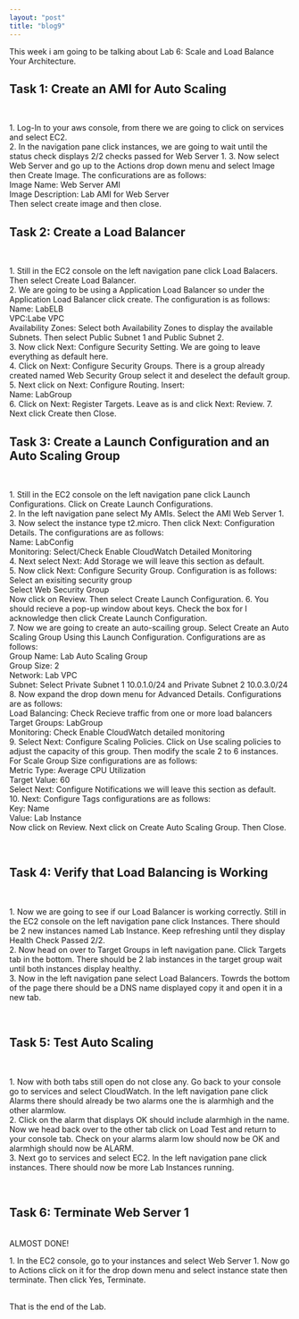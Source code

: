 ```yaml
---
layout: "post"
title: "blog9"
---
```

This week i am going to be talking about Lab 6: Scale and Load Balance Your Architecture.

<h2>Task 1: Create an AMI for Auto Scaling</h2><br>
<p>1. Log-In to your aws console, from there we are going to click on services and select EC2.<br>
2. In the navigation pane click instances, we are going to wait until the status check displays 2/2 checks passed for Web Server 1.
3. Now select Web Server and go up to the Actions drop down menu and select Image then Create Image. The conficurations are as follows:<br>
Image Name: Web Server AMI<br>
Image Description: Lab AMI for Web Server<br>
Then select create image and then close.<br> 
</p>
<h2>Task 2: Create a Load Balancer</h2><br>
<p>
1. Still in the EC2 console on the left navigation pane click Load Balacers. Then select Create Load Balancer.<br>
2. We are going to be using a Application Load Balancer so under the Application Load Balancer click create. The configuration is as follows:<br>
Name: LabELB<br>
VPC:Labe VPC<br>
Availability Zones: Select both Availability Zones to display the available Subnets. Then select Public Subnet 1 and Public Subnet 2. <br>
3. Now click Next: Configure Security Setting. We are going to leave everything as default here. <br>
4. Click on Next: Configure Security Groups. There is a group already created named Web Security Group select it and deselect the default group. <br>
5. Next click on Next: Configure Routing. Insert:<br>
Name: LabGroup <br>
6. Click on Next: Register Targets. Leave as is and click Next: Review.
7. Next click Create then Close. <br>
</p>

<h2>Task 3: Create a Launch Configuration and an Auto Scaling Group</h2> <br>

<p>
1. Still in the EC2 console on the left navigation pane click Launch Configurations. Click on Create Launch Configurations.<br>
2. In the left navigation pane select My AMIs. Select the AMI Web Server 1.<br>
3. Now select the instance type t2.micro. Then click Next: Configuration Details. The configurations are as follows:<br>
Name: LabConfig<br>
Monitoring: Select/Check Enable CloudWatch Detailed Monitoring<br>
4. Next select Next: Add Storage we will leave this section as default. <br>
5. Now click Next: Configure Security Group. Configuration is as follows:<br>
Select an exisiting security group<br>
Select Web Security Group<br>
Now click on Review. Then select Create Launch Configuration.
6. You should recieve a pop-up window about keys. Check the box for I acknowledge then click Create Launch Configuration.<br>
7. Now we are going to create an auto-scailing group. Select Create an Auto Scaling Group Using this Launch Configuration. Configurations are as follows: <br>
Group Name: Lab Auto Scaling Group<br>
Group Size: 2<br>
Network: Lab VPC<br>
Subnet: Select Private Subnet 1 10.0.1.0/24 and Private Subnet 2 10.0.3.0/24<br>
8. Now expand the drop down menu for Advanced Details. Configurations are as follows: <br>
Load Balancing: Check Recieve traffic from one or more load balancers <br>
Target Groups: LabGroup <br>
Monitoring: Check Enable CloudWatch detailed monitoring<br>
9. Select Next: Configure Scaling Policies. Click on Use scaling policies to adjust the capacity of this group. Then modify the scale 2 to 6 instances. For Scale Group Size configurations are as follows: <br>
Metric Type: Average CPU Utilization<br>
Target Value: 60<br>
Select Next: Configure Notifications we will leave this section as default.<br> 
10. Next: Configure Tags configurations are as follows: <br>
Key: Name<br>
Value: Lab Instance<br>
Now click on Review. Next click on Create Auto Scaling Group. Then Close. 
</p><br>

<h2>Task 4: Verify that Load Balancing is Working</h2><br>
<p>
1. Now we are going to see if our Load Balancer is working correctly. Still in the EC2 console on the left navigation pane click Instances. There should be 2 new instances named Lab Instance. Keep refreshing until they display Health Check Passed 2/2.<br>
2. Now head on over to Target Groups in left navigation pane. Click Targets tab in the bottom. There should be 2 lab instances in the target group wait until both instances display healthy.<br>
3. Now in the left navigation pane select Load Balancers. Towrds the bottom of the page there should be a DNS name displayed copy it and open it in a new tab.<br> 
</p><br>

<h2>Task 5: Test Auto Scaling</h2><br>

<p>
1. Now with both tabs still open do not close any. Go back to your console go to services and select CloudWatch. In the left navigation pane click Alarms there should already be two alarms one the is alarmhigh and the other alarmlow.<br>
2. Click on the alarm that displays OK should include alarmhigh in the name. Now we head back over to the other tab click on Load Test and return to your console tab. Check on your alarms alarm low should now be OK and alarmhigh should now be ALARM.<br>
3. Next go to services and select EC2. In the left navigation pane click instances. There should now be more Lab Instances running. <br>
</p><br>

<h2>Task 6: Terminate Web Server 1</h2><br>
ALMOST DONE!<br>
<p>
1. In the EC2 console, go to your instances and select Web Server 1. Now go to Actions click on it for the drop down menu and select instance state then terminate. Then click Yes, Terminate. 
</p><br>
That is the end of the Lab. 